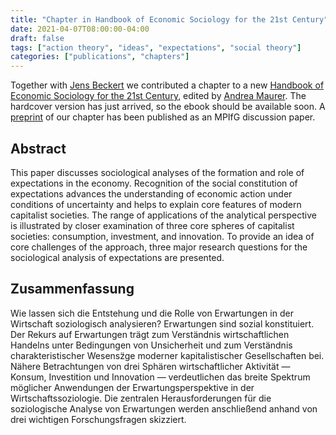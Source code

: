 ```yaml
---
title: "Chapter in Handbook of Economic Sociology for the 21st Century"
date: 2021-04-07T08:00:00-04:00
draft: false
tags: ["action theory", "ideas", "expectations", "social theory"]
categories: ["publications", "chapters"]
---
```


Together with [Jens Beckert](https://www.mpifg.de/people/jb1/index_en.asp) we contributed a chapter to a new [Handbook of Economic Sociology for the 21st Century](https://www.springer.com/gp/book/9783030616182), edited by [Andrea Maurer](https://www.uni-trier.de/universitaet/fachbereiche-faecher/fachbereich-iv/faecher/soziologie/professuren/wirtschaftssoziologie/team/prof-dr-andrea-maurer). The hardcover version has just arrived, so the ebook should be available soon. A [preprint](https://pure.mpg.de/rest/items/item_3214547_2/component/file_3214663/content) of our chapter has been published as an MPIfG discussion paper.

<!--more-->

## Abstract

This paper discusses sociological analyses of the formation and role of expectations in the economy. Recognition of the social constitution of expectations advances the understanding of economic action under conditions of uncertainty and helps to explain core features of modern capitalist societies. The range of applications of the analytical perspective is illustrated by closer examination of three core spheres of capitalist societies: consumption, investment, and innovation. To provide an idea of core challenges of the approach, three major research questions for the sociological analysis of expectations are presented.

## Zusammenfassung

Wie lassen sich die Entstehung und die Rolle von Erwartungen in der Wirtschaft soziologisch analysieren? Erwartungen sind sozial konstituiert. Der Rekurs auf Erwartungen trägt zum Verständnis wirtschaftlichen Handelns unter Bedingungen von Unsicherheit und zum Verständnis charakteristischer Wesensz̈ge moderner kapitalistischer Gesellschaften bei. Nähere Betrachtungen von drei Sphären wirtschaftlicher Aktivität — Konsum, Investition und Innovation — verdeutlichen das breite Spektrum möglicher Anwendungen der Erwartungsperspektive in der Wirtschaftssoziologie. Die zentralen Herausforderungen für die soziologische Analyse von Erwartungen werden anschließend anhand von drei wichtigen Forschungsfragen skizziert.